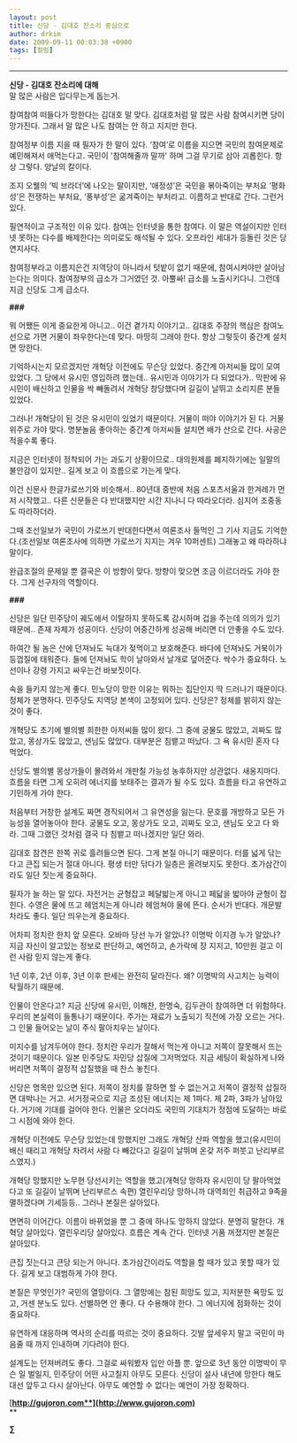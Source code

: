 ```yaml
---
layout: post
title: 신당 - 김대호 잔소리 중심으로
author: drkim
date: 2009-09-11 00:03:38 +0900
tags: [컬럼]
---
```

****

**신당 - 김대호 잔소리에 대해**  
말 많은 사람은 입다무는게 돕는거.

참여참여 떠들다가 망한다는 김대호 말 맞다. 김대호처럼 말 많은 사람 참여시키면 당이 망가진다. 그래서 말 많은 나도 참여는 안 하고 지지만 한다. 

참여정부 이름 지을 때 필자가 한 말이 있다. ‘참여’로 이름을 지으면 국민의 참여문제로 예민해져서 애먹는다고. 국민이 '참여해줄까 말까' 하며 그걸 무기로 삼아 괴롭힌다. 항상 그렇다. 양날의 칼이다. 

조지 오웰의 ‘빅 브라더’에 나오는 말이지만, ‘애정성’은 국민을 볶아죽이는 부처요 ‘평화성’은 전쟁하는 부처요, ‘풍부성’은 굶겨죽이는 부처라고. 이름하고 반대로 간다. 그런거 있다. 

필연적이고 구조적인 이유 있다. 참여는 인터넷을 통한 참여다. 이 말은 역설이지만 인터넷 못하는 다수를 배제한다는 의미로도 해석될 수 있다. 오프라인 세대가 등돌린 것은 당연지사다.

참여정부라고 이름지은건 지역당이 아니라서 텃밭이 없기 때문에, 참여시켜야만 살아남는다는 의미다. 참여정부의 급소가 그거였던 것. 아뿔싸! 급소를 노출시키다니. 그런데 지금 신당도 그게 급소다.

**###**

뭐 어쨌든 이게 중요한게 아니고.. 이건 곁가지 이야기고.. 김대호 주장의 핵심은 참여노선으로 가면 거물이 좌우한다는데 맞다. 마땅히 그래야 한다. 항상 그렇듯이 중간계 설치면 망한다. 

기억하시는지 모르겠지만 개혁당 이전에도 무슨당 있었다. 중간계 아저씨들 많이 모여 있었다. 그 당에서 유시민 영입하려 했는데.. 유시민과 이야기가 다 되었다가.. 막판에 유시민이 배신하고 인물을 싹 빼돌려서 개혁당 창당했다며 길길이 날뛰고 소리지른 분들 있었다.

그러나! 개혁당이 된 것은 유시민이 있었기 때문이다. 거물이 떠야 이야기가 된 다. 거물 위주로 가야 맞다. 명분놀음 좋아하는 중간계 아저씨들 설치면 배가 산으로 간다. 사공은 적을수록 좋다.

지금은 인터넷이 정착되어 가는 과도기 상황이므로.. 대의원제를 폐지하기에는 일말의 불안감이 있지만.. 길게 보고 이 흐름으로 가는게 맞다. 

이건 신문사 한글가로쓰기와 비슷해서.. 80년대 중반에 처음 스포츠서울과 한겨레가 먼저 시작했고.. 다른 신문들은 다 반대했지만 시간 지나니 다 따라오더라. 심지어 조중동도 따라하더라. 

그때 조선일보가 국민이 가로쓰기 반대한다면서 여론조사 들먹인 그 기사 지금도 기억한다.(조선일보 여론조사에 의하면 가로쓰기 지지는 겨우 10퍼센트) 그래놓고 왜 따라하냐 말이다.

완급조절의 문제일 뿐 결국은 이 방향이 맞다. 방향이 맞으면 조금 이르더라도 가야 한다. 그게 선구자의 역할이다.

**###**

신당은 일단 민주당이 궤도에서 이탈하지 못하도록 감시하며 겁을 주는데 의의가 있기 때문에.. 존재 자체가 성공이다. 신당이 어중간하게 성공해 버리면 더 안좋을 수도 있다. 

하여간 될 놈은 산에 던져놔도 늑대가 젖먹이고 보호해준다. 바다에 던져놔도 거북이가 등껍질에 태워준다. 들에 던져놔도 학이 날아와서 날개로 덮어준다. 싹수가 중요하다. 노선이나 강령 가지고 싸우는건 바보짓이다. 

속을 들키지 않는게 좋다. 민노당이 망한 이유는 뭐하는 집단인지 딱 드러나기 때문이다. 정체가 분명하다. 민주당도 지역당 본색이 고정되어 있다. 신당은? 정체를 밝히지 않는 것이 좋다. 

개혁당도 초기에 별의별 희한한 아저씨들 많이 왔다. 그 중에 궁물도 많았고, 괴짜도 많았고, 몽상가도 많았고, 샌님도 많았다. 대부분은 침뱉고 떠났다. 그 욕 유시민 혼자 다 먹었다.

신당도 별의별 몽상가들이 몰려와서 개판칠 가능성 농후하지만 상관없다. 새옹지마다. 흐름을 타면 그게 오히려 에너지를 보태주는 결과가 될 수도 있다. 흐름을 타고 유연하고 기민하게 가야 한다. 

처음부터 거창한 설계도 짜면 경직되어서 그 유연성을 잃는다. 문호를 개방하고 모든 가능성을 열어놓아야 한다. 궁물도 오고, 몽상가도 오고, 괴짜도 오고, 샌님도 오고 다 와라. 그때 그랬던 것처럼 결국 다 침뱉고 떠나겠지만 일단 와라.

김대호 참견은 한쪽 귀로 흘려들으면 된다. 그게 본질 아니기 때문이다. 터를 넓게 닦는다고 큰집 되는거 절대 아니다. 평생 터만 닦다가 일층은 올려보지도 못한다. 초가삼간이라도 일단 짓는게 중요하다.

필자가 늘 하는 말 있다. 자전거는 균형잡고 페달밟는게 아니고 페닯을 밟아야 균형이 잡힌다. 수영은 물에 뜨고 헤엄치는게 아니라 헤엄쳐야 물에 뜬다. 순서가 반대다. 개문발차라도 좋다. 일단 띄우는게 중요하다.

어차피 정치란 한치 앞 모른다. 오바마 당선 누가 알았나? 이명박 이지경 누가 알았나? 지금 자신이 알고있는 정보로 판단하고, 예언하고, 손가락에 장 지지고, 10만원 걸고 이런 사람 믿지 않는게 좋다.

1년 이후, 2년 이후, 3년 이후 판세는 완전히 달라진다. 왜? 이명박의 사고치는 능력이 탁월하기 때문에. 

인물이 안온다고? 지금 신당에 유시민, 이해찬, 한명숙, 김두관이 참여하면 더 위험하다. 우리의 본실력이 들통나기 때문이다. 주가는 재료가 노출되기 직전에 가장 오르는 거다. 그 인물 들어오는 날이 주식 팔아치우는 날이다.

미지수를 남겨두어야 한다. 정치란 우리가 잘해서 먹는게 아니고 저쪽이 잘못해서 뜨는 것이기 때문이다. 일본 민주당도 자민당 삽질에 그저먹었다. 지금 세팅이 확실하게 나와버리면 저쪽이 결정적 삽질했을 때 찬스 놓친다. 

신당은 명목만 있으면 된다. 저쪽이 정치를 잘하면 할 수 없는거고 저쪽이 결정적 삽질하면 대박나는 거고. 서거정국으로 지금 조성된 에너지는 제 1파다. 제 2파, 3파가 남아있다. 거기에 기대를 걸어야 한다. 인물은 오더라도 국민의 기대치가 정점에 도달하는 바로 그 시점에 와야 한다.

개혁당 이전에도 무슨당 있었는데 망했지만 그래도 개혁당 산파 역할을 했고(유시민이 배신 때리고 개혁당 차려서 사람 다 빼갔다고 길길이 날뛰며 온갖 저주 퍼붓고 난리부르스였지.) 

개혁당 망했지만 노무현 당선시키는 역할을 했고(개혁당 망하자 유시민이 당 팔아먹었다고 또 길길이 날뛰며 난리부르스 속편) 열린우리당 망하니까 대역죄인 취급하고 9족을 멸하겠다며 기세등등.. 그러나 본질은 살아있다. 

면면히 이어간다. 이름이 바뀌었을 뿐 그 중에 하나도 망하지 않았다. 분명히 말한다. 개혁당 살아있다. 열린우리당 살아있다. 흐름은 계속 간다. 인터넷 거품 꺼졌지만 본질은 살아있다. 

큰집 짓는다고 큰당 되는거 아니다. 초가삼간이라도 역할을 할 때가 있고 못할 때가 있다. 길게 보고 대범하게 가야 한다. 

본질은 무엇인가? 국민의 열망이다. 그 열망에는 참된 희망도 있고, 지저분한 욕망도 있고, 거센 분노도 있다. 선별하면 안 좋다. 다 수용해야 한다. 그 에너지에 점화하는 것이 중요하다. 

유연하게 대응하며 역사의 순리를 따르는 것이 중요하다. 깃발 앞세우지 말고 국민이 마음줄 때 까지 인내하며 기다려야 한다.

설계도는 던져버려도 좋다. 그걸로 싸워봤자 입만 아플 뿐. 앞으로 3년 동안 이명박이 무슨 일 벌일지, 민주당이 어떤 사고칠지 아무도 모른다. 신당이 설사 내년에 망한다 해도 대선 앞두고 다시 살아난다. 아무도 예언할 수 없다는 예언이 가장 정확하다.

[**http://gujoron.com**](http://www.gujoron.com)**  
** 

**∑**